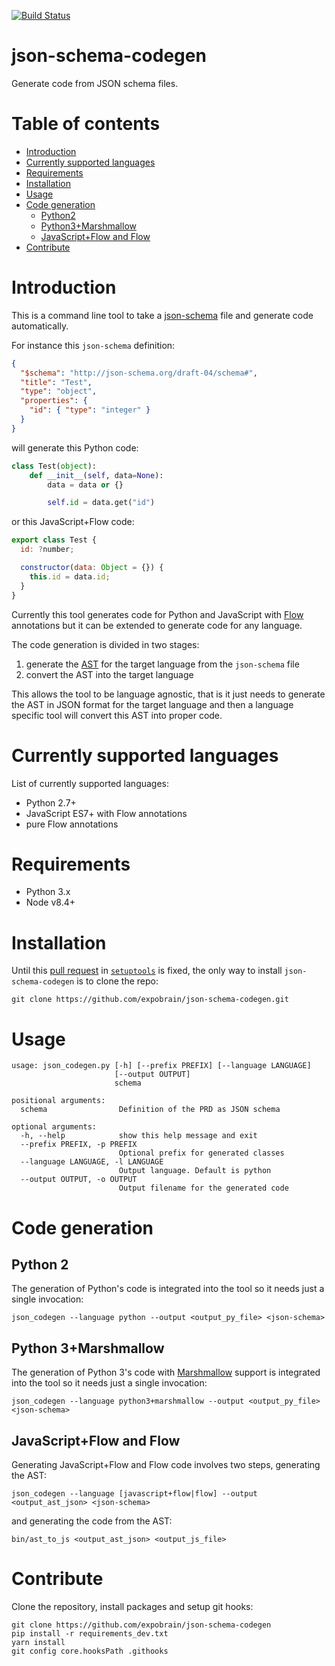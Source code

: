 [![Build Status](https://travis-ci.org/expobrain/json-schema-codegen.svg?branch=master)](https://travis-ci.org/expobrain/json-schema-codegen)

# json-schema-codegen

Generate code from JSON schema files.

# Table of contents

- [Introduction](#introduction)
- [Currently supported languages](#currently-supported-languages)
- [Requirements](#requirements)
- [Installation](#installation)
- [Usage](#usage)
- [Code generation](#code-generation)
  - [Python2](#python-2)
  - [Python3+Marshmallow](#python-3-marshmallow)
  - [JavaScript+Flow and Flow](#javascriptflow-and-flow)
- [Contribute](#contribute)

# Introduction

This is a command line tool to take a [json-schema](http://json-schema.org/) file and generate code automatically.

For instance this `json-schema` definition:

```json
{
  "$schema": "http://json-schema.org/draft-04/schema#",
  "title": "Test",
  "type": "object",
  "properties": {
    "id": { "type": "integer" }
  }
}
```

will generate this Python code:

```python
class Test(object):
    def __init__(self, data=None):
        data = data or {}

        self.id = data.get("id")
```

or this JavaScript+Flow code:

```javascript
export class Test {
  id: ?number;

  constructor(data: Object = {}) {
    this.id = data.id;
  }
}
```

Currently this tool generates code for Python and JavaScript with [Flow](https://flow.org/) annotations but it can be extended to generate code for any language.

The code generation is divided in two stages:

1.  generate the [AST](https://en.wikipedia.org/wiki/Abstract_syntax_tree) for the target language from the `json-schema` file
1.  convert the AST into the target language

This allows the tool to be language agnostic, that is it just needs to generate the AST in JSON format for the target language and then a language specific tool will convert this AST into proper code.

# Currently supported languages

List of currently supported languages:

- Python 2.7+
- JavaScript ES7+ with Flow annotations
- pure Flow annotations

# Requirements

- Python 3.x
- Node v8.4+

# Installation

Until this [pull request](https://github.com/pypa/setuptools/pull/1389) in [`setuptools`](https://pypi.org/project/setuptools/) is fixed, the only way to install `json-schema-codegen` is to clone the repo:

```shell
git clone https://github.com/expobrain/json-schema-codegen.git
```

# Usage

```shell
usage: json_codegen.py [-h] [--prefix PREFIX] [--language LANGUAGE]
                       [--output OUTPUT]
                       schema

positional arguments:
  schema                Definition of the PRD as JSON schema

optional arguments:
  -h, --help            show this help message and exit
  --prefix PREFIX, -p PREFIX
                        Optional prefix for generated classes
  --language LANGUAGE, -l LANGUAGE
                        Output language. Default is python
  --output OUTPUT, -o OUTPUT
                        Output filename for the generated code
```

# Code generation

## Python 2

The generation of Python's code is integrated into the tool so it needs just a single invocation:

```shell
json_codegen --language python --output <output_py_file> <json-schema>
```

## Python 3+Marshmallow

The generation of Python 3's code with [Marshmallow](https://marshmallow.readthedocs.io/en/2.x-line/) support is integrated into the tool so it needs just a single invocation:

```shell
json_codegen --language python3+marshmallow --output <output_py_file> <json-schema>
```

## JavaScript+Flow and Flow

Generating JavaScript+Flow and Flow code involves two steps, generating the AST:

```shell
json_codegen --language [javascript+flow|flow] --output <output_ast_json> <json-schema>
```

and generating the code from the AST:

```shell
bin/ast_to_js <output_ast_json> <output_js_file>
```

# Contribute

Clone the repository, install packages and setup git hooks:

```shell
git clone https://github.com/expobrain/json-schema-codegen
pip install -r requirements_dev.txt
yarn install
git config core.hooksPath .githooks
```
